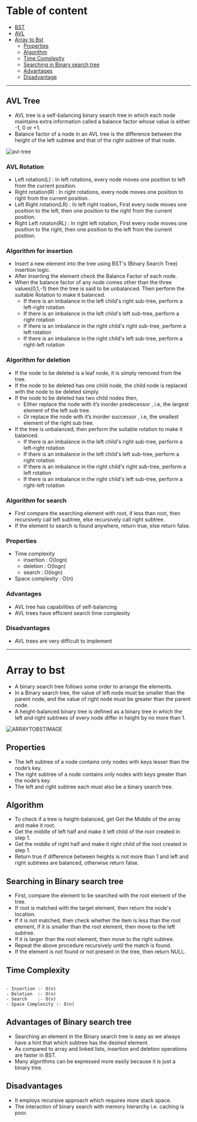 # Table of content
- [BST](#bst-tree)
- [AVL](#avl-tree) 
- [Array to Bst](#Array-to-Bst)
    - [Properties](#Properties)
    - [Algorithm](#Algorithm)
    - [Time Complexity](#Complexity)
    - [Searching in Binary search tree](#searching-in-binary-search-tree)
    - [Advantages](#advantages)
    - [Disadvantage](#disadvantage)

<hr>

## AVL Tree
- AVL tree is a self-balancing binary search tree in which each node maintains extra information called a balance factor whose value is either -1, 0 or +1.
- Balance factor of a node in an AVL tree is the difference between the height of the left subtree and that of the right subtree of that node.

![avl-tree](https://user-images.githubusercontent.com/60027035/156880515-827d4691-d4c3-4a5c-96da-5083bd311d32.png)

### AVL Rotation
- Left rotation(L) : In left rotations, every node moves one position to left from the current position.
- Right rotation(R) : In right rotations, every node moves one position to right from the current position. 
- Left Right rotation(LR) : In left right roation, First every node moves one position to the left, then one position to the right from the current position. 
- Right Left rotaton(RL) : In right left rotation, First every node moves one position to the right, then one position to the left from the current position.

### Algorithm for insertion
- Insert a new element into the tree using BST's (Binary Search Tree) insertion logic.
- After inserting the element check the Balance Factor of each node.
- When the balance factor of any node comes other than the three values(0,1,-1) then the tree is said to be unbalanced. Then perform the suitable Rotation to make it balanced.
  - If there is an imbalance in the left child's right sub-tree, perform a left-right rotation
  - If there is an imbalance in the left child's left sub-tree, perform a right rotation
  - If there is an imbalance in the right child's right sub-tree, perform a left rotation
  - If there is an imbalance in the right child's left sub-tree, perform a right-left rotation

### Algorithm for deletion
- If the node to be deleted is a leaf node, it is simply removed from the tree.
- If the node to be deleted has one child node, the child node is replaced with the node to be deleted simply.
- If the node to be deleted has two child nodes then,
  - Either replace the node with it’s inorder predecessor , i.e, the largest element of the left sub tree.
  - Or replace the node with it’s inorder successor , i.e, the smallest element of the right sub tree.
- If the tree is unbalanced, then perform the suitable rotation to make it balanced.
  - If there is an imbalance in the left child's right sub-tree, perform a left-right rotation
  - If there is an imbalance in the left child's left sub-tree, perform a right rotation
  - If there is an imbalance in the right child's right sub-tree, perform a left rotation
  - If there is an imbalance in the right child's left sub-tree, perform a right-left rotation

### Algorithm for search
- First compare the searching element with root, if less than root, then recursively call left subtree, else recursively call right subtree. 
- If the element to search is found anywhere, return true, else return false. 

### Properties
- Time complexity
  - insertion : O(logn)
  - deletion : O(logn)
  - search : O(logn)
 - Space complexity : O(n)

### Advantages
- AVL tree has capabilities of self-balancing
- AVL trees have efficient search time complexity

### Disadvantages
- AVL trees are very difficult to implement

<hr>



# Array to bst
- A binary search tree follows some order to arrange the elements. 
- In a Binary search tree, the value of left node must be smaller than the parent node, and the value of right node must be greater than the parent node.  
- A height-balanced binary tree is defined as a binary tree in which the left and right subtrees of every node differ in height by no more than 1. 


![ARRAYTOBSTIMAGE](https://user-images.githubusercontent.com/86939497/160360064-80a93caa-0a72-41a5-8a1b-5806fc4a3503.jpeg)


## Properties
- The left subtree of a node contains only nodes with keys lesser than the node’s key.
- The right subtree of a node contains only nodes with keys greater than the node’s key.
- The left and right subtree each must also be a binary search tree.

## Algorithm
- To check if a tree is height-balanced, get Get the Middle of the array and make it root.
- Get the middle of left half and make it left child of the root created in step 1.
- Get the middle of right half and make it right child of the root created in step 1.
- Return true if difference between heights is not more than 1 and left and right subtrees are balanced, otherwise return false. 

## Searching in Binary search tree
- First, compare the element to be searched with the root element of the tree.
- If root is matched with the target element, then return the node's location.
- If it is not matched, then check whether the item is less than the root element, if it is smaller than the root   element, then move to the left subtree.
- If it is larger than the root element, then move to the right subtree.
- Repeat the above procedure recursively until the match is found.
- If the element is not found or not present in the tree, then return NULL.

## Time Complexity

```

- Insertion	:- O(n)
- Deletion  :- O(n)
- Search    :- O(n)
- Space Complexity :- O(n)
```

## Advantages of Binary search tree

- Searching an element in the Binary search tree is easy as we always have a hint that which subtree has the desired element.
- As compared to array and linked lists, insertion and deletion operations are faster in BST.
- Many algorithms can be expressed more easily because it is just a binary tree.


## Disadvantages

- It employs recursive approach which requires more stack space.
- The interaction of binary search with memory hierarchy i.e. caching is poor.

